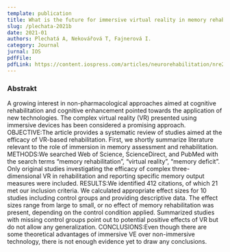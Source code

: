 ```yaml
---
template: publication
title: What is the future for immersive virtual reality in memory rehabilitation? A systematic review
slug: /plechata-2021b 
date: 2021-01
authors: Plechatá A, Nekovářová T, Fajnerová I.
category: Journal
jurnal: IOS
pdfFile:  
pdfLink: https://content.iospress.com/articles/neurorehabilitation/nre201534
---
```


### Abstrakt

A growing interest in non-pharmacological approaches aimed at cognitive rehabilitation and cognitive enhancement pointed towards the application of new technologies. The complex virtual reality (VR) presented using immersive devices has been considered a promising approach. OBJECTIVE:The article provides a systematic review of studies aimed at the efficacy of VR-based rehabilitation. First, we shortly summarize literature relevant to the role of immersion in memory assessment and rehabilitation. METHODS:We searched Web of Science, ScienceDirect, and PubMed with the search terms “memory rehabilitation”, “virtual reality”, “memory deficit”. Only original studies investigating the efficacy of complex three-dimensional VR in rehabilitation and reporting specific memory output measures were included. RESULTS:We identified 412 citations, of which 21 met our inclusion criteria. We calculated appropriate effect sizes for 10 studies including control groups and providing descriptive data. The effect sizes range from large to small, or no effect of memory rehabilitation was present, depending on the control condition applied. Summarized studies with missing control groups point out to potential positive effects of VR but do not allow any generalization. CONCLUSIONS:Even though there are some theoretical advantages of immersive VE over non-immersive technology, there is not enough evidence yet to draw any conclusions. 